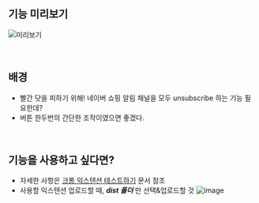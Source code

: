 ## 기능 미리보기

![미리보기](https://github.com/user-attachments/assets/1f419ba4-c11d-43dd-8a20-7a40733e18db)

<br />

## 배경

- 빨간 닷을 피하기 위해! 네이버 쇼핑 알림 채널을 모두 unsubscribe 하는 기능 필요한데?
- 버튼 한두번의 간단한 조작이였으면 좋겠다.

<br />

## 기능을 사용하고 싶다면?

- 자세한 사항은 [크롬 익스텐션 테스트하기](https://developer.chrome.com/docs/extensions/get-started/tutorial/hello-world?hl=ko#load-unpacked) 문서 참조
- 사용할 익스텐션 업로드할 때, **_dist 폴더_** 만 선택&업로드할 것
![image](https://github.com/user-attachments/assets/ae66a149-64b2-4811-8fd1-2cae3e91871a)
